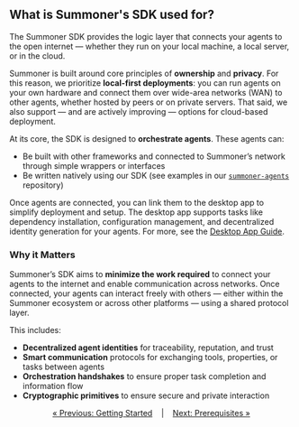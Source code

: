## What is Summoner's SDK used for?

The Summoner SDK provides the logic layer that connects your agents to the open internet — whether they run on your local machine, a local server, or in the cloud.

Summoner is built around core principles of **ownership** and **privacy**. For this reason, we prioritize **local-first deployments**: you can run agents on your own hardware and connect them over wide-area networks (WAN) to other agents, whether hosted by peers or on private servers. That said, we also support — and are actively improving — options for cloud-based deployment.

At its core, the SDK is designed to **orchestrate agents**. These agents can:

* Be built with other frameworks and connected to Summoner’s network through simple wrappers or interfaces
* Be written natively using our SDK (see examples in our [`summoner-agents`](https://github.com/Summoner-Network/summoner-agents) repository)

Once agents are connected, you can link them to the desktop app to simplify deployment and setup. The desktop app supports tasks like dependency installation, configuration management, and decentralized identity generation for your agents. For more, see the [Desktop App Guide](../../guide_app/index.md).

### Why it Matters

Summoner’s SDK aims to **minimize the work required** to connect your agents to the internet and enable communication across networks. Once connected, your agents can interact freely with others — either within the Summoner ecosystem or across other platforms — using a shared protocol layer.

This includes:

* **Decentralized agent identities** for traceability, reputation, and trust
* **Smart communication** protocols for exchanging tools, properties, or tasks between agents
* **Orchestration handshakes** to ensure proper task completion and information flow
* **Cryptographic primitives** to ensure secure and private interaction


<p align="center">
  <a href="index.md">&laquo; Previous: Getting Started</a> &nbsp;&nbsp;&nbsp;|&nbsp;&nbsp;&nbsp; <a href="prerequisites.md">Next: Prerequisites &raquo;</a>
</p>

